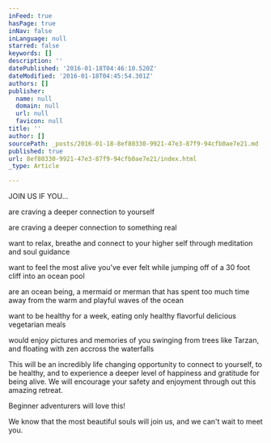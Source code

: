```yaml
---
inFeed: true
hasPage: true
inNav: false
inLanguage: null
starred: false
keywords: []
description: ''
datePublished: '2016-01-18T04:46:10.520Z'
dateModified: '2016-01-18T04:45:54.301Z'
authors: []
publisher:
  name: null
  domain: null
  url: null
  favicon: null
title: ''
author: []
sourcePath: _posts/2016-01-18-8ef80330-9921-47e3-87f9-94cfb0ae7e21.md
published: true
url: 8ef80330-9921-47e3-87f9-94cfb0ae7e21/index.html
_type: Article

---
```

JOIN US IF YOU...

are craving a deeper connection to yourself 

are craving a deeper connection to something real

want to relax, breathe and connect to your higher self through meditation and soul guidance 

want to feel the most alive you've ever felt while jumping off of a 30 foot cliff into an ocean pool

are an ocean being, a mermaid or merman that has spent too much time away from the warm and playful waves of the ocean

want to be healthy for a week, eating only healthy flavorful delicious vegetarian meals

would enjoy pictures and memories of you swinging from trees like Tarzan, and floating with zen accross the waterfalls

This will be an incredibly life changing opportunity to connect to yourself, to be healthy, and to experience a deeper level of happiness and gratitude for being alive. We will encourage your safety and enjoyment through out this amazing retreat.

Beginner adventurers will love this!

We know that the most beautiful souls will join us, and we can't wait to meet you.
